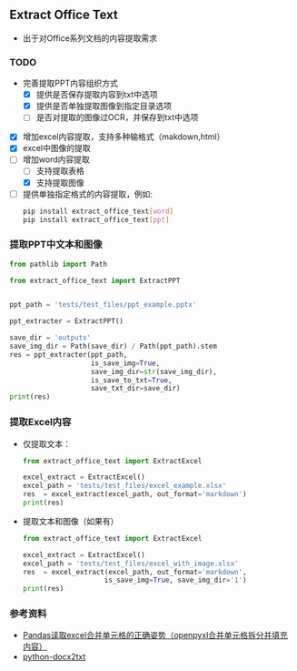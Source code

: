 ## Extract Office Text
- 出于对Office系列文档的内容提取需求


### TODO
- 完善提取PPT内容组织方式
  - [x] 提供是否保存提取内容到txt中选项
  - [x] 提供是否单独提取图像到指定目录选项
  - [ ] 是否对提取的图像过OCR，并保存到txt中选项
- [x] 增加excel内容提取，支持多种输格式（makdown,html）
- [x] excel中图像的提取
- [ ] 增加word内容提取
  - [ ] 支持提取表格
  - [x] 支持提取图像
- [ ] 提供单独指定格式的内容提取，例如:
    ```bash
    pip install extract_office_text[word]
    pip install extract_office_text[ppt]
    ```

### 提取PPT中文本和图像
```python
from pathlib import Path

from extract_office_text import ExtractPPT


ppt_path = 'tests/test_files/ppt_example.pptx'

ppt_extracter = ExtractPPT()

save_dir = 'outputs'
save_img_dir = Path(save_dir) / Path(ppt_path).stem
res = ppt_extracter(ppt_path,
                    is_save_img=True,
                    save_img_dir=str(save_img_dir),
                    is_save_to_txt=True,
                    save_txt_dir=save_dir)
print(res)
```

### 提取Excel内容
- 仅提取文本：
    ```python
    from extract_office_text import ExtractExcel

    excel_extract = ExtractExcel()
    excel_path = 'tests/test_files/excel_example.xlsx'
    res  = excel_extract(excel_path, out_format='markdown')
    print(res)
    ```
- 提取文本和图像（如果有）
    ```python
    from extract_office_text import ExtractExcel

    excel_extract = ExtractExcel()
    excel_path = 'tests/test_files/excel_with_image.xlsx'
    res  = excel_extract(excel_path, out_format='markdown',
                        is_save_img=True, save_img_dir='1')
    print(res)
    ```

### 参考资料
- [Pandas读取excel合并单元格的正确姿势（openpyxl合并单元格拆分并填充内容）](https://blog.51cto.com/u_11466419/6100833)
- [python-docx2txt](https://github.com/ankushshah89/python-docx2txt)
